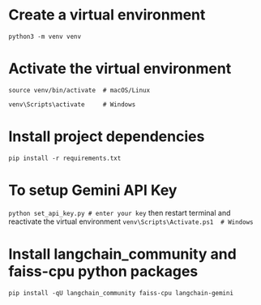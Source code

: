 # Create a virtual environment
```python3 -m venv venv```

# Activate the virtual environment
```source venv/bin/activate  # macOS/Linux```

```venv\Scripts\activate     # Windows```

# Install project dependencies
```pip install -r requirements.txt```

# To setup Gemini API Key
```python set_api_key.py # enter your key``` 
then restart terminal and reactivate the virtual environment
```venv\Scripts\Activate.ps1  # Windows```

# Install langchain_community and faiss-cpu python packages
```pip install -qU langchain_community faiss-cpu langchain-gemini```
